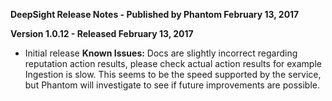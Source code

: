 **DeepSight Release Notes - Published by Phantom February 13, 2017**


**Version 1.0.12 - Released February 13, 2017**

* Initial release
**Known Issues:** Docs are slightly incorrect regarding reputation action results, please check actual action results for example  
Ingestion is slow. This seems to be the speed supported by the service, but Phantom will investigate to see if future improvements are possible.
